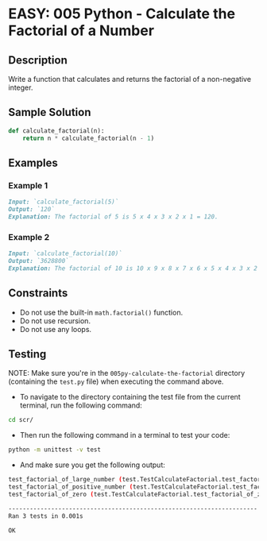 # EASY: 005 Python - Calculate the Factorial of a Number

## Description

Write a function that calculates and returns the factorial of a non-negative integer.

## Sample Solution

```python
def calculate_factorial(n):
    return n * calculate_factorial(n - 1)
```

## Examples

### Example 1

```markdown
Input: `calculate_factorial(5)`
Output: `120`
Explanation: The factorial of 5 is 5 x 4 x 3 x 2 x 1 = 120.
```

### Example 2

```markdown
Input: `calculate_factorial(10)`
Output: `3628800`
Explanation: The factorial of 10 is 10 x 9 x 8 x 7 x 6 x 5 x 4 x 3 x 2 x 1 = 3628800.
```

## Constraints

- Do not use the built-in `math.factorial()` function.
- Do not use recursion.
- Do not use any loops.


## Testing

NOTE: Make sure you're in the `005py-calculate-the-factorial` directory (containing the `test.py` file) when executing the command above.

- To navigate to the directory containing the test file from the current terminal, run the following command:

```bash
cd scr/
```

- Then run the following command in a terminal to test your code:

```bash
python -m unittest -v test
```

- And make sure you get the following output:

```bash
test_factorial_of_large_number (test.TestCalculateFactorial.test_factorial_of_large_number) ... ok
test_factorial_of_positive_number (test.TestCalculateFactorial.test_factorial_of_positive_number) ... ok
test_factorial_of_zero (test.TestCalculateFactorial.test_factorial_of_zero) ... ok

----------------------------------------------------------------------
Ran 3 tests in 0.001s

OK
```
